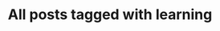 ---
layout: tag
title: "All posts tagged with learning"
permalink: /weblog/tags/learning/
taxonomy: learning
---